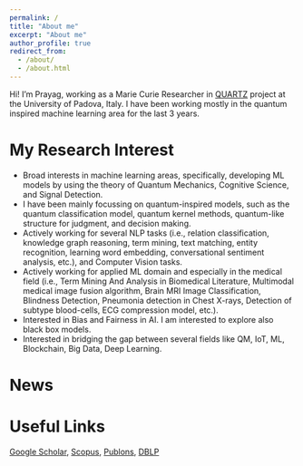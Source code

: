 ```yaml
---
permalink: /
title: "About me"
excerpt: "About me"
author_profile: true
redirect_from: 
  - /about/
  - /about.html
---
```


Hi! I’m Prayag, working as a Marie Curie Researcher in [QUARTZ](http://www.quartz-itn.eu/about) project at the University of Padova, Italy. I have been working mostly in the quantum inspired machine learning area for the last 3 years. 

My Research Interest
======
* Broad interests in machine learning areas, specifically, developing ML models by using the theory of Quantum Mechanics, Cognitive Science, and Signal Detection.
* I have been mainly focussing on quantum-inspired models, such as the quantum classification model, quantum kernel methods, quantum-like structure for judgment, and decision making. 
* Actively working for several NLP tasks (i.e., relation classification, knowledge graph reasoning, term mining, text matching, entity recognition, learning word embedding, conversational sentiment analysis, etc.), and Computer Vision tasks.
* Actively working for applied ML domain and especially in the medical field (i.e., Term Mining And Analysis in Biomedical Literature, Multimodal medical image fusion algorithm, Brain MRI Image Classification, Blindness Detection, Pneumonia detection in Chest X-rays, Detection of subtype blood-cells, ECG compression model, etc.).
* Interested in Bias and Fairness in AI. I am interested to explore also black box models. 
* Interested in bridging the gap between several fields like QM, IoT, ML, Blockchain, Big Data, Deep Learning.



News
======



Useful Links
======

[Google Scholar](https://scholar.google.it/citations?hl=en&user=sDnmJ_YAAAAJ&view_op=list_works&sortby=pubdate), [Scopus](https://www.scopus.com/authid/detail.uri?authorId=57193601962), [Publons](https://publons.com/researcher/2062944/prayag-tiwari/), [DBLP](https://dblp.org/pid/198/3643.html)
